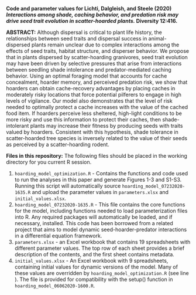**Code and parameter values for Lichti, Dalgleish, and Steele (2020) *Interactions among shade, caching behavior, and predation risk may drive seed trait evolution in scatter-hoarded plants.* Diversity 12:416.**


**ABSTRACT:** Although dispersal is critical to plant life history, the relationships between seed traits and dispersal success in animal-dispersed plants remain unclear due to complex interactions among the effects of seed traits, habitat structure, and disperser behavior. We propose that in plants dispersed by scatter-hoarding granivores, seed trait evolution may have been driven by selective pressures that arise from interactions between seedling shade intolerance and predator-mediated caching behavior. Using an optimal foraging model that accounts for cache concealment, hoarder memory, and perceived predation risk, we show that hoarders can obtain cache-recovery advantages by placing caches in moderately risky locations that force potential pilferers to engage in high levels of vigilance. Our model also demonstrates that the level of risk needed to optimally protect a cache increases with the value of the cached food item. If hoarders perceive less sheltered, high-light conditions to be more risky and use this information to protect their caches, then shade-intolerant plants may increase their fitness by producing seeds with traits valued by hoarders. Consistent with this hypothesis, shade tolerance in scatter-hoarded tree species is inversely related to the value of their seeds as perceived by a scatter-hoarding rodent. 

**Files in this repository:** The following files should be placed in the working directory for you current R session.

1. `hoarding_model_optimization.R` - Contains the functions and code used to run the analyses in this paper and generate Figures 1-3 and S1-S3. Running this script will automatically source  `hoarding_model_07232020-1635.R` and upload the parameter values in `parameters.xlsx` and `initial_values.xlsx`.
2. `hoarding_model_07232020-1635.R` - This file contains the core functions for the model, including functions needed to load parameterization files into R. Any required packages will automatically be loaded, and if necessary, installed.  This code has been borrowed from a related project that aims to model dynamic seed-hoarder-predator interactions in a differential equation framework.
3. `parameters.xlsx` - an Excel workbook that contains 19 spreadsheets with different parameter values.  The top row of each sheet provides a brief description of the contents, and the first sheet contains metadata.  
4. `initial_values.xlsx` - An Excel workbook with 9 spreadsheets, containing initial values for dynamic versions of the model. Many of these values are overridden by `hoarding_model_optimization.R` (see line ). The file is provided for compatibility with the setup() function in `hoarding_model_06062020-1600.R`.
